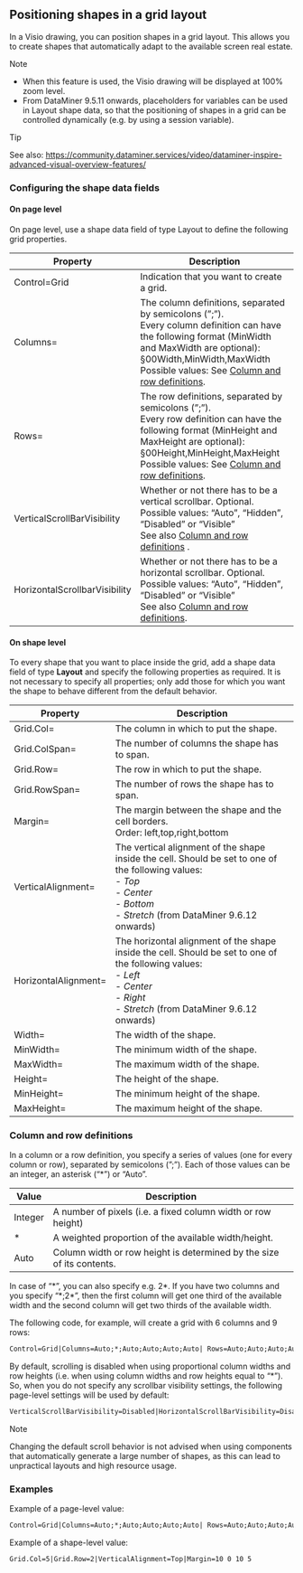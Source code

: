 ## Positioning shapes in a grid layout

In a Visio drawing, you can position shapes in a grid layout. This allows you to create shapes that automatically adapt to the available screen real estate.

> [!NOTE]
> -  When this feature is used, the Visio drawing will be displayed at 100% zoom level.
> -  From DataMiner 9.5.11 onwards, placeholders for variables can be used in Layout shape data, so that the positioning of shapes in a grid can be controlled dynamically (e.g. by using a session variable).

> [!TIP]
> See also:
> <https://community.dataminer.services/video/dataminer-inspire-advanced-visual-overview-features/> 

### Configuring the shape data fields

#### On page level

On page level, use a shape data field of type Layout to define the following grid properties.

| Property                      | Description                                                                                                                                                                                                                                                               |
|-------------------------------|---------------------------------------------------------------------------------------------------------------------------------------------------------------------------------------------------------------------------------------------------------------------------|
| Control=Grid                  | Indication that you want to create a grid.                                                                                                                                                                                                                                |
| Columns=                      | The column definitions, separated by semicolons (”;”).<br> Every column definition can have the following format (MinWidth and MaxWidth are optional):<br> §00Width,MinWidth,MaxWidth<br> Possible values: See [Column and row definitions](#column-and-row-definitions). |
| Rows=                         | The row definitions, separated by semicolons (”;”).<br> Every row definition can have the following format (MinHeight and MaxHeight are optional):<br> §00Height,MinHeight,MaxHeight<br> Possible values: See [Column and row definitions](#column-and-row-definitions).  |
| VerticalScrollBarVisibility   | Whether or not there has to be a vertical scrollbar. Optional.<br> Possible values: “Auto”, “Hidden”, “Disabled” or “Visible”<br> See also [Column and row definitions](#column-and-row-definitions) .                                                                    |
| HorizontalScrollbarVisibility | Whether or not there has to be a horizontal scrollbar. Optional.<br> Possible values: “Auto”, “Hidden”, “Disabled” or “Visible”<br> See also [Column and row definitions](#column-and-row-definitions).                                                                   |

#### On shape level

To every shape that you want to place inside the grid, add a shape data field of type **Layout** and specify the following properties as required. It is not necessary to specify all properties; only add those for which you want the shape to behave different from the default behavior.

| Property             | Description                                                                                                                                                                                                                                                                                                                                                                                                                                                                                                                                                                   |
|----------------------|-------------------------------------------------------------------------------------------------------------------------------------------------------------------------------------------------------------------------------------------------------------------------------------------------------------------------------------------------------------------------------------------------------------------------------------------------------------------------------------------------------------------------------------------------------------------------------|
| Grid.Col=            | The column in which to put the shape.                                                                                                                                                                                                                                                                                                                                                                                                                                                                                                                                         |
| Grid.ColSpan=        | The number of columns the shape has to span.                                                                                                                                                                                                                                                                                                                                                                                                                                                                                                                                  |
| Grid.Row=            | The row in which to put the shape.                                                                                                                                                                                                                                                                                                                                                                                                                                                                                                                                            |
| Grid.RowSpan=        | The number of rows the shape has to span.                                                                                                                                                                                                                                                                                                                                                                                                                                                                                                                                     |
| Margin=              | The margin between the shape and the cell borders.<br> Order: left,top,right,bottom                                                                                                                                                                                                                                                                                                                                                                                                                                                                                           |
| VerticalAlignment=   | The vertical alignment of the shape inside the cell. Should be set to one of the following values:<br> -  *Top* <br> -  *Center* <br> -  *Bottom* <br> -  *Stretch* (from DataMiner 9.6.12 onwards)   |
| HorizontalAlignment= | The horizontal alignment of the shape inside the cell. Should be set to one of the following values:<br> -  *Left* <br> -  *Center* <br> -  *Right* <br> -  *Stretch* (from DataMiner 9.6.12 onwards) |
| Width=               | The width of the shape.                                                                                                                                                                                                                                                                                                                                                                                                                                                                                                                                                       |
| MinWidth=            | The minimum width of the shape.                                                                                                                                                                                                                                                                                                                                                                                                                                                                                                                                               |
| MaxWidth=            | The maximum width of the shape.                                                                                                                                                                                                                                                                                                                                                                                                                                                                                                                                               |
| Height=              | The height of the shape.                                                                                                                                                                                                                                                                                                                                                                                                                                                                                                                                                      |
| MinHeight=           | The minimum height of the shape.                                                                                                                                                                                                                                                                                                                                                                                                                                                                                                                                              |
| MaxHeight=           | The maximum height of the shape.                                                                                                                                                                                                                                                                                                                                                                                                                                                                                                                                              |

### Column and row definitions

In a column or a row definition, you specify a series of values (one for every column or row), separated by semicolons (”;”). Each of those values can be an integer, an asterisk (“\*”) or “Auto”.

| Value   | Description                                                           |
|---------|-----------------------------------------------------------------------|
| Integer | A number of pixels (i.e. a fixed column width or row height)          |
| \*      | A weighted proportion of the available width/height.                  |
| Auto    | Column width or row height is determined by the size of its contents. |

In case of “\*”, you can also specify e.g. 2\*. If you have two columns and you specify “\*;2\*”, then the first column will get one third of the available width and the second column will get two thirds of the available width.

The following code, for example, will create a grid with 6 columns and 9 rows:

```txt
Control=Grid|Columns=Auto;*;Auto;Auto;Auto;Auto| Rows=Auto;Auto;Auto;Auto;*;Auto;20;Auto;Auto| VerticalScrollBarVisibility=Disabled|HorizontalScrollBarVisibility=Disabled
```

By default, scrolling is disabled when using proportional column widths and row heights (i.e. when using column widths and row heights equal to “\*”). So, when you do not specify any scrollbar visibility settings, the following page-level settings will be used by default:

```txt
VerticalScrollBarVisibility=Disabled|HorizontalScrollBarVisibility=Disabled
```

> [!NOTE]
> Changing the default scroll behavior is not advised when using components that automatically generate a large number of shapes, as this can lead to unpractical layouts and high resource usage.

### Examples

Example of a page-level value:

```txt
Control=Grid|Columns=Auto;*;Auto;Auto;Auto;Auto| Rows=Auto;Auto;Auto;Auto;*;Auto;20;Auto;Auto| VerticalScrollBarVisibility=Disabled|HorizontalScrollBarVisibility=Disabled
```

Example of a shape-level value:

```txt
Grid.Col=5|Grid.Row=2|VerticalAlignment=Top|Margin=10 0 10 5
```
